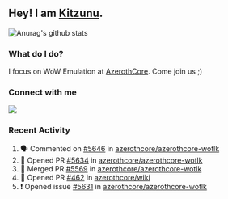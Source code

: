 ## Hey! I am [Kitzunu](https://Github.com/Kitzunu).

![Anurag's github stats](https://github-readme-stats.kitzunu.vercel.app/api?username=Kitzunu&show_icons=true)

### What do I do?

I focus on WoW Emulation at [AzerothCore](https://Github.com/AzerothCore). Come join us ;)

### Connect with me
[![](https://img.shields.io/badge/AzerothCore%20Discord-Connect%20with%20me!-green)](https://discord.com/invite/gkt4y2x)

### Recent Activity

<!--START_SECTION:activity-->
1. 🗣 Commented on [#5646](https://github.com/azerothcore/azerothcore-wotlk/issues/5646) in [azerothcore/azerothcore-wotlk](https://github.com/azerothcore/azerothcore-wotlk)
2. 💪 Opened PR [#5634](https://github.com/azerothcore/azerothcore-wotlk/pull/5634) in [azerothcore/azerothcore-wotlk](https://github.com/azerothcore/azerothcore-wotlk)
3. 🎉 Merged PR [#5569](https://github.com/azerothcore/azerothcore-wotlk/pull/5569) in [azerothcore/azerothcore-wotlk](https://github.com/azerothcore/azerothcore-wotlk)
4. 💪 Opened PR [#462](https://github.com/azerothcore/wiki/pull/462) in [azerothcore/wiki](https://github.com/azerothcore/wiki)
5. ❗️ Opened issue [#5631](https://github.com/azerothcore/azerothcore-wotlk/issues/5631) in [azerothcore/azerothcore-wotlk](https://github.com/azerothcore/azerothcore-wotlk)
<!--END_SECTION:activity-->
